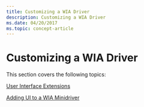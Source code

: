 ```yaml
---
title: Customizing a WIA Driver
description: Customizing a WIA Driver
ms.date: 04/20/2017
ms.topic: concept-article
---
```


# Customizing a WIA Driver





This section covers the following topics:

[User Interface Extensions](user-interface-extensions.md)

[Adding UI to a WIA Minidriver](adding-ui-to-a-wia-minidriver.md)

 

 




